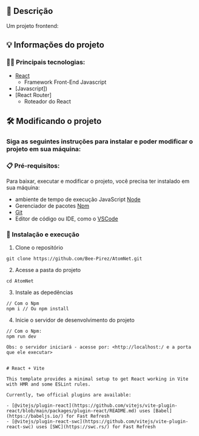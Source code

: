 ## 💭 Descrição

<p>Um projeto frontend:</p>

## 💡 Informações do projeto

### 👨‍💻 Principais tecnologias:

- [React]([https://vuejs.org/](https://react.dev/))
  - Framework Front-End Javascript
- [Javascript])
- [React Router]
  - Roteador do React

## 🛠️ Modificando o projeto

### Siga as seguintes instruções para instalar e poder modificar o projeto em sua máquina:

### 📋 Pré-requisitos:

Para baixar, executar e modificar o projeto, você precisa ter instalado em sua máquina: 
* ambiente de tempo de execução JavaScript [Node](https://nodejs.org/en/)
* Gerenciador de pacotes [Npm](https://nodejs.org/en/)
* [Git](https://git-scm.com/downloads)
* Editor de código ou IDE, como o [VSCode](https://code.visualstudio.com/Download)

### 🔧 Instalação e execução

1. Clone o repositório
```
git clone https://github.com/Bee-Pirez/AtomNet.git
```
2. Acesse a pasta do projeto
```
cd AtomNet
```
3. Instale as depedências
```
// Com o Npm
npm i // Ou npm install

```
4. Inicie o servidor de desenvolvimento do projeto
```
// Com o Npm:
npm run dev

Obs: o servidor iniciará - acesse por: <http://localhost:/ e a porta que ele executar>


# React + Vite

This template provides a minimal setup to get React working in Vite with HMR and some ESLint rules.

Currently, two official plugins are available:

- [@vitejs/plugin-react](https://github.com/vitejs/vite-plugin-react/blob/main/packages/plugin-react/README.md) uses [Babel](https://babeljs.io/) for Fast Refresh
- [@vitejs/plugin-react-swc](https://github.com/vitejs/vite-plugin-react-swc) uses [SWC](https://swc.rs/) for Fast Refresh
